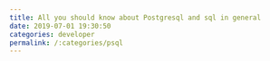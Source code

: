 ```yaml
---
title: All you should know about Postgresql and sql in general
date: 2019-07-01 19:30:50
categories: developer
permalink: /:categories/psql
---
```

